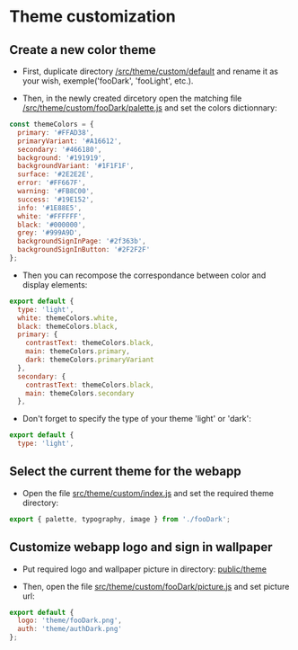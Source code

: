 # Theme customization
## Create a new color theme
* First, duplicate directory [/src/theme/custom/default](../src/theme/custom/default) and rename it as your wish,
exemple('fooDark', 'fooLight', etc.).

* Then, in the newly created dircetory open the matching file [/src/theme/custom/fooDark/palette.js](../src/theme/custom/fooDark/palette.js) and
set the colors dictionnary:

```javascript
const themeColors = {
  primary: '#FFAD38',
  primaryVariant: '#A16612',
  secondary: '#466180',
  background: '#191919',
  backgroundVariant: '#1F1F1F',
  surface: '#2E2E2E',
  error: '#FF667F',
  warning: '#FB8C00',
  success: '#19E152',
  info: '#1E88E5',
  white: '#FFFFFF',
  black: '#000000',
  grey: '#999A9D',
  backgroundSignInPage: '#2f363b',
  backgroundSignInButton: '#2F2F2F'
};
```

* Then you can recompose the correspondance between color and display elements:
```javascript
export default {
  type: 'light',
  white: themeColors.white,
  black: themeColors.black,
  primary: {
    contrastText: themeColors.black,
    main: themeColors.primary,
    dark: themeColors.primaryVariant
  },
  secondary: {
    contrastText: themeColors.black,
    main: themeColors.secondary
  },
```
* Don't forget to specify the type of your theme 'light' or 'dark':
```javascript
export default {
  type: 'light',
```

## Select the current theme for the webapp 
* Open the file [src/theme/custom/index.js](../src/theme/custom/index.js) and set the required theme directory:
```javascript
export { palette, typography, image } from './fooDark';
```

## Customize webapp logo and sign in wallpaper
* Put required logo and wallpaper picture in directory:
[public/theme](../public/theme)

* Then, open the file [src/theme/custom/fooDark/picture.js](../src/theme/custom/cosmoDark/picture.js)
and set picture url:
```javascript
export default {
  logo: 'theme/fooDark.png',
  auth: 'theme/authDark.png'
};
```
